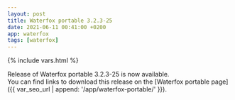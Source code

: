 ```yaml
---
layout: post
title: Waterfox portable 3.2.3-25
date: 2021-06-11 00:41:00 +0200
app: waterfox
tags: [waterfox]
---
```

{% include vars.html %}

Release of Waterfox portable 3.2.3-25 is now available.<br />
You can find links to download this release on the [Waterfox portable page]({{ var_seo_url | append: '/app/waterfox-portable/' }}).
